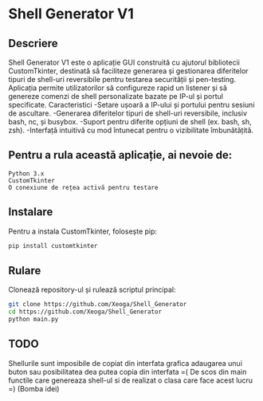 # Shell Generator V1
## Descriere

Shell Generator V1 este o aplicație GUI construită cu ajutorul bibliotecii CustomTkinter, destinată să faciliteze generarea și gestionarea diferitelor tipuri de shell-uri reversibile pentru testarea securității și pen-testing. Aplicația permite utilizatorilor să configureze rapid un listener și să genereze comenzi de shell personalizate bazate pe IP-ul și portul specificate.
Caracteristici
    -Setare ușoară a IP-ului și portului pentru sesiuni de ascultare.
    -Generarea diferitelor tipuri de shell-uri reversibile, inclusiv bash, nc, și busybox.
    -Suport pentru diferite opțiuni de shell (ex. bash, sh, zsh).
    -Interfață intuitivă cu mod întunecat pentru o vizibilitate îmbunătățită.

## Pentru a rula această aplicație, ai nevoie de:
    Python 3.x
    CustomTkinter
    O conexiune de rețea activă pentru testare

## Instalare
Pentru a instala CustomTkinter, folosește pip:
```bash
pip install customtkinter
```
## Rulare
Clonează repository-ul și rulează scriptul principal:
```bash
git clone https://github.com/Xeoga/Shell_Generator
cd https://github.com/Xeoga/Shell_Generator
python main.py
```
## TODO
Shellurile sunt imposibile de copiat din interfata grafica adaugarea unui buton sau posibilitatea dea putea copia din interfata =(
De scos din main functile care genereaza shell-ul si de realizat o clasa care face acest lucru =) (Bomba idei)